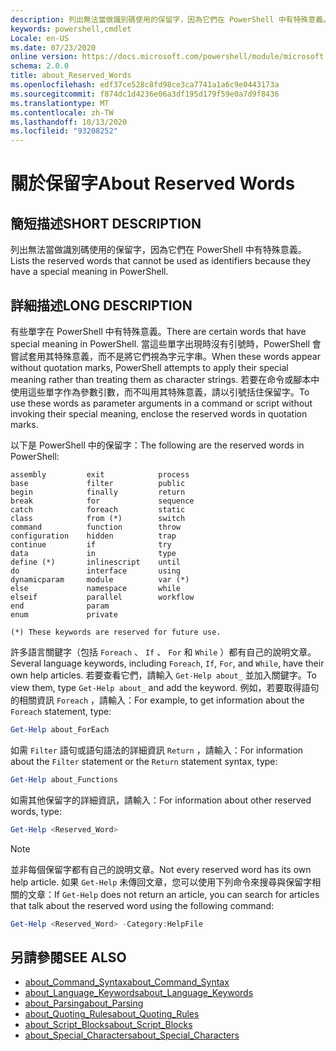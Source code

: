 ```yaml
---
description: 列出無法當做識別碼使用的保留字，因為它們在 PowerShell 中有特殊意義。
keywords: powershell,cmdlet
Locale: en-US
ms.date: 07/23/2020
online version: https://docs.microsoft.com/powershell/module/microsoft.powershell.core/about/about_reserved_words?view=powershell-7.1&WT.mc_id=ps-gethelp
schema: 2.0.0
title: about_Reserved_Words
ms.openlocfilehash: edf37ce528c8fd98ce3ca7741a1a6c9e0443173a
ms.sourcegitcommit: f874dc1d4236e06a3df195d179f59e0a7d9f8436
ms.translationtype: MT
ms.contentlocale: zh-TW
ms.lasthandoff: 10/13/2020
ms.locfileid: "93208252"
---
```

# <a name="about-reserved-words"></a><span data-ttu-id="a21b3-104">關於保留字</span><span class="sxs-lookup"><span data-stu-id="a21b3-104">About Reserved Words</span></span>

## <a name="short-description"></a><span data-ttu-id="a21b3-105">簡短描述</span><span class="sxs-lookup"><span data-stu-id="a21b3-105">SHORT DESCRIPTION</span></span>
<span data-ttu-id="a21b3-106">列出無法當做識別碼使用的保留字，因為它們在 PowerShell 中有特殊意義。</span><span class="sxs-lookup"><span data-stu-id="a21b3-106">Lists the reserved words that cannot be used as identifiers because they have a special meaning in PowerShell.</span></span>

## <a name="long-description"></a><span data-ttu-id="a21b3-107">詳細描述</span><span class="sxs-lookup"><span data-stu-id="a21b3-107">LONG DESCRIPTION</span></span>

<span data-ttu-id="a21b3-108">有些單字在 PowerShell 中有特殊意義。</span><span class="sxs-lookup"><span data-stu-id="a21b3-108">There are certain words that have special meaning in PowerShell.</span></span> <span data-ttu-id="a21b3-109">當這些單字出現時沒有引號時，PowerShell 會嘗試套用其特殊意義，而不是將它們視為字元字串。</span><span class="sxs-lookup"><span data-stu-id="a21b3-109">When these words appear without quotation marks, PowerShell attempts to apply their special meaning rather than treating them as character strings.</span></span> <span data-ttu-id="a21b3-110">若要在命令或腳本中使用這些單字作為參數引數，而不叫用其特殊意義，請以引號括住保留字。</span><span class="sxs-lookup"><span data-stu-id="a21b3-110">To use these words as parameter arguments in a command or script without invoking their special meaning, enclose the reserved words in quotation marks.</span></span>

<span data-ttu-id="a21b3-111">以下是 PowerShell 中的保留字：</span><span class="sxs-lookup"><span data-stu-id="a21b3-111">The following are the reserved words in PowerShell:</span></span>

```
assembly         exit            process
base             filter          public
begin            finally         return
break            for             sequence
catch            foreach         static
class            from (*)        switch
command          function        throw
configuration    hidden          trap
continue         if              try
data             in              type
define (*)       inlinescript    until
do               interface       using
dynamicparam     module          var (*)
else             namespace       while
elseif           parallel        workflow
end              param
enum             private

(*) These keywords are reserved for future use.
```

<span data-ttu-id="a21b3-112">許多語言關鍵字（包括 `Foreach` 、 `If` 、 `For` 和 `While` ）都有自己的說明文章。</span><span class="sxs-lookup"><span data-stu-id="a21b3-112">Several language keywords, including `Foreach`, `If`, `For`, and `While`, have their own help articles.</span></span> <span data-ttu-id="a21b3-113">若要查看它們，請輸入 `Get-Help about_` 並加入關鍵字。</span><span class="sxs-lookup"><span data-stu-id="a21b3-113">To view them, type `Get-Help about_` and add the keyword.</span></span> <span data-ttu-id="a21b3-114">例如，若要取得語句的相關資訊 `Foreach` ，請輸入：</span><span class="sxs-lookup"><span data-stu-id="a21b3-114">For example, to get information about the `Foreach` statement, type:</span></span>

```powershell
Get-Help about_ForEach
```

<span data-ttu-id="a21b3-115">如需 `Filter` 語句或語句語法的詳細資訊 `Return` ，請輸入：</span><span class="sxs-lookup"><span data-stu-id="a21b3-115">For information about the `Filter` statement or the `Return` statement syntax, type:</span></span>

```powershell
Get-Help about_Functions
```

<span data-ttu-id="a21b3-116">如需其他保留字的詳細資訊，請輸入：</span><span class="sxs-lookup"><span data-stu-id="a21b3-116">For information about other reserved words, type:</span></span>

```powershell
Get-Help <Reserved_Word>
```

> [!NOTE]
> <span data-ttu-id="a21b3-117">並非每個保留字都有自己的說明文章。</span><span class="sxs-lookup"><span data-stu-id="a21b3-117">Not every reserved word has its own help article.</span></span> <span data-ttu-id="a21b3-118">如果 `Get-Help` 未傳回文章，您可以使用下列命令來搜尋與保留字相關的文章：</span><span class="sxs-lookup"><span data-stu-id="a21b3-118">If `Get-Help` does not return an article, you can search for articles that talk about the reserved word using the following command:</span></span>
>
> ```powershell
> Get-Help <Reserved_Word> -Category:HelpFile
> ```

## <a name="see-also"></a><span data-ttu-id="a21b3-119">另請參閱</span><span class="sxs-lookup"><span data-stu-id="a21b3-119">SEE ALSO</span></span>

- [<span data-ttu-id="a21b3-120">about_Command_Syntax</span><span class="sxs-lookup"><span data-stu-id="a21b3-120">about_Command_Syntax</span></span>](about_Command_Syntax.md)
- [<span data-ttu-id="a21b3-121">about_Language_Keywords</span><span class="sxs-lookup"><span data-stu-id="a21b3-121">about_Language_Keywords</span></span>](about_Language_Keywords.md)
- [<span data-ttu-id="a21b3-122">about_Parsing</span><span class="sxs-lookup"><span data-stu-id="a21b3-122">about_Parsing</span></span>](about_Parsing.md)
- [<span data-ttu-id="a21b3-123">about_Quoting_Rules</span><span class="sxs-lookup"><span data-stu-id="a21b3-123">about_Quoting_Rules</span></span>](about_Quoting_Rules.md)
- [<span data-ttu-id="a21b3-124">about_Script_Blocks</span><span class="sxs-lookup"><span data-stu-id="a21b3-124">about_Script_Blocks</span></span>](about_Script_Blocks.md)
- [<span data-ttu-id="a21b3-125">about_Special_Characters</span><span class="sxs-lookup"><span data-stu-id="a21b3-125">about_Special_Characters</span></span>](about_Special_Characters.md)

